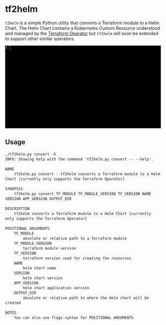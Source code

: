 # tf2helm

`t2helm` is a simple Python utility that converts a Terraform module to a Helm Chart. The Helm Chart contains a Kubernetes Custom Resource understood and managed by the [Terraform Operator]() but `tf2helm` will soon be extended to support other similar operators.

![Alt Convert terraform module to a Helm chart](images/tf2helm.gif)

## Usage
```
./tf2helm.py convert -h
INFO: Showing help with the command 'tf2helm.py convert -- --help'.

NAME
    tf2helm.py convert - tf2helm converts a Terraform module to a Helm Chart [currently only supports the Terraform Operator]

SYNOPSIS
    tf2helm.py convert TF_MODULE TF_MODULE_VERSION TF_VERSION NAME VERSION APP_VERSION OUTPUT_DIR

DESCRIPTION
    tf2helm converts a Terraform module to a Helm Chart [currently only supports the Terraform Operator]

POSITIONAL ARGUMENTS
    TF_MODULE
        absolute or relative path to a Terraform module
    TF_MODULE_VERSION
        terraform module version
    TF_VERSION
        terraform version used for creating the resources
    NAME
        helm chart name
    VERSION
        helm chart version
    APP_VERSION
        helm chart application version
    OUTPUT_DIR
        absolute or relative path to where the Helm chart will be created

NOTES
    You can also use flags syntax for POSITIONAL ARGUMENTS
```
